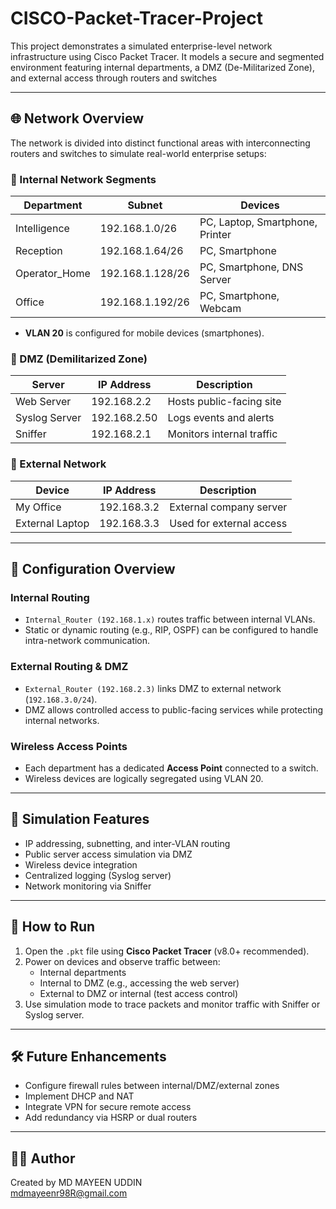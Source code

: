 # CISCO-Packet-Tracer-Project
This project demonstrates a simulated enterprise-level network infrastructure using Cisco Packet Tracer. It models a secure and segmented environment featuring internal departments, a DMZ (De-Militarized Zone), and external access through routers and switches


---

## 🌐 Network Overview

The network is divided into distinct functional areas with interconnecting routers and switches to simulate real-world enterprise setups:

### 🔸 Internal Network Segments

| Department      | Subnet             | Devices                          |
|----------------|--------------------|----------------------------------|
| Intelligence    | 192.168.1.0/26     | PC, Laptop, Smartphone, Printer  |
| Reception       | 192.168.1.64/26    | PC, Smartphone                   |
| Operator_Home   | 192.168.1.128/26   | PC, Smartphone, DNS Server       |
| Office          | 192.168.1.192/26   | PC, Smartphone, Webcam           |

- **VLAN 20** is configured for mobile devices (smartphones).

### 🔸 DMZ (Demilitarized Zone)

| Server         | IP Address     | Description               |
|----------------|----------------|---------------------------|
| Web Server     | 192.168.2.2     | Hosts public-facing site  |
| Syslog Server  | 192.168.2.50    | Logs events and alerts    |
| Sniffer        | 192.168.2.1     | Monitors internal traffic |

### 🔸 External Network

| Device         | IP Address     | Description                    |
|----------------|----------------|--------------------------------|
| My Office      | 192.168.3.2     | External company server        |
| External Laptop| 192.168.3.3     | Used for external access       |

---

## 🔧 Configuration Overview

### Internal Routing

- `Internal_Router (192.168.1.x)` routes traffic between internal VLANs.
- Static or dynamic routing (e.g., RIP, OSPF) can be configured to handle intra-network communication.

### External Routing & DMZ

- `External_Router (192.168.2.3)` links DMZ to external network (`192.168.3.0/24`).
- DMZ allows controlled access to public-facing services while protecting internal networks.

### Wireless Access Points

- Each department has a dedicated **Access Point** connected to a switch.
- Wireless devices are logically segregated using VLAN 20.

---

## 🧪 Simulation Features

- IP addressing, subnetting, and inter-VLAN routing
- Public server access simulation via DMZ
- Wireless device integration
- Centralized logging (Syslog server)
- Network monitoring via Sniffer

---

## 🚀 How to Run

1. Open the `.pkt` file using **Cisco Packet Tracer** (v8.0+ recommended).
2. Power on devices and observe traffic between:
   - Internal departments
   - Internal to DMZ (e.g., accessing the web server)
   - External to DMZ or internal (test access control)
3. Use simulation mode to trace packets and monitor traffic with Sniffer or Syslog server.

---

## 🛠️ Future Enhancements

- Configure firewall rules between internal/DMZ/external zones
- Implement DHCP and NAT
- Integrate VPN for secure remote access
- Add redundancy via HSRP or dual routers

---

## 🧑‍💻 Author

Created by MD MAYEEN UDDIN  
mdmayeenr98R@gmail.com

